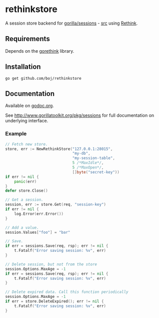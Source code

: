 # rethinkstore

A session store backend for [gorilla/sessions](http://www.gorillatoolkit.org/pkg/sessions) - [src](https://github.com/gorilla/sessions) using [Rethink](http://www.rethinkdb.com/).

## Requirements

Depends on the [gorethink](https://github.com/dancannon/gorethink) library.

## Installation

    go get github.com/boj/rethinkstore

## Documentation

Available on [godoc.org](http://www.godoc.org/github.com/boj/rethinkstore).

See http://www.gorillatoolkit.org/pkg/sessions for full documentation on underlying interface.

### Example

```go
// Fetch new store.
store, err := NewRethinkStore("127.0.0.1:28015",
                              "my-db",
                              "my-session-table",
                              5 /*MaxIdle*/,
                              5 /*MaxOpen*/,
                              []byte("secret-key"))
if err != nil {
    panic(err)
}
defer store.Close()

// Get a session.
session, err := store.Get(req, "session-key")
if err != nil {
    log.Error(err.Error())
}

// Add a value.
session.Values["foo"] = "bar"

// Save.
if err = sessions.Save(req, rsp); err != nil {
    t.Fatalf("Error saving session: %v", err)
}

// Delete session, but not from the store
session.Options.MaxAge = -1
if err = sessions.Save(req, rsp); err != nil {
    t.Fatalf("Error saving session: %v", err)
}

// Delete expired data. Call this function periodically
session.Options.MaxAge = -1
if err = store.DeleteExpired(); err != nil {
    t.Fatalf("Error saving session: %v", err)
}


```